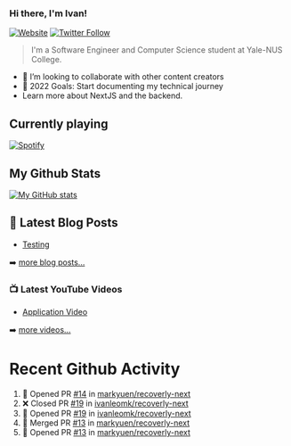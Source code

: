 ### Hi there, I'm Ivan!

[![Website](https://img.shields.io/website?label=ivanleo.com&style=for-the-badge&url=https%3A%2F%2Fivanleo.com)](https://ivanleo.com)
[![Twitter Follow](https://img.shields.io/twitter/follow/ivanleomk?color=1DA1F2&logo=twitter&style=for-the-badge)](https://twitter.com/intent/follow?screen_name=ivanleomk)

> I'm a Software Engineer and Computer Science student at Yale-NUS College.

- 👯 I’m looking to collaborate with other content creators
- 🥅 2022 Goals: Start documenting my technical journey
- Learn more about NextJS and the backend.

## Currently playing

[![Spotify](https://novatorem-ivanleomk.vercel.app/api/spotify)](https://open.spotify.com/user/ivanleomk)

## My Github Stats

[![My GitHub stats](https://github-readme-stats.vercel.app/api?username=ivanleomk)](https://github.com/ivanleomk/github-readme-stats)

## 📕 Latest Blog Posts

<!-- BLOG-POST-LIST:START -->
- [Testing](https://dev.to/ivanleomk/testing-2f4k)
<!-- BLOG-POST-LIST:END -->

➡️ [more blog posts...](https://ivanleo.com/articles)

### 📺 Latest YouTube Videos

<!-- YOUTUBE:START -->
- [Application Video](https://www.youtube.com/watch?v=92tDFP4stk0)
<!-- YOUTUBE:END -->

➡️ [more videos...](https://www.youtube.com/channel/UCsk__9hguqk3z-ilesZh4xw)

# Recent Github Activity

<!--START_SECTION:activity-->

1. 💪 Opened PR [#14](https://github.com/markyuen/recoverly-next/pull/14) in [markyuen/recoverly-next](https://github.com/markyuen/recoverly-next)
2. ❌ Closed PR [#19](https://github.com/ivanleomk/recoverly-next/pull/19) in [ivanleomk/recoverly-next](https://github.com/ivanleomk/recoverly-next)
3. 💪 Opened PR [#19](https://github.com/ivanleomk/recoverly-next/pull/19) in [ivanleomk/recoverly-next](https://github.com/ivanleomk/recoverly-next)
4. 🎉 Merged PR [#13](https://github.com/markyuen/recoverly-next/pull/13) in [markyuen/recoverly-next](https://github.com/markyuen/recoverly-next)
5. 💪 Opened PR [#13](https://github.com/markyuen/recoverly-next/pull/13) in [markyuen/recoverly-next](https://github.com/markyuen/recoverly-next)
<!--END_SECTION:activity-->
